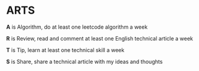 # ARTS

**A** is Algorithm, do at least one leetcode algorithm a week

**R** is Review, read and comment at least one English technical article a week

**T** is Tip, learn at least one technical skill a week

**S** is Share, share a technical article with my ideas and thoughts
